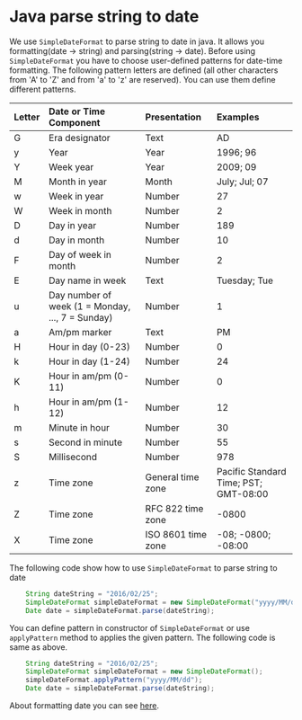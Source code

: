 # Java parse string to date

We use ``SimpleDateFormat`` to parse string to date in java. It allows you formatting(date -> string) and parsing(string -> date).
Before using ``SimpleDateFormat`` you have to choose user-defined patterns for date-time formatting. The following
pattern letters are defined (all other characters from 'A' to 'Z' and from 'a' to 'z' are reserved).
You can use them define different patterns.

Letter | Date or Time Component | Presentation | Examples
:-- | :-- | :-- | :--
G | Era designator | Text | AD
y | Year | Year | 1996; 96
Y | Week year | Year | 2009; 09
M | Month in year | Month | July; Jul; 07
w | Week in year | Number | 27
W | Week in month | Number | 2
D | Day in year | Number | 189
d | Day in month | Number | 10
F | Day of week in month | Number | 2
E | Day name in week | Text | Tuesday; Tue
u | Day number of week (1 = Monday, ..., 7 = Sunday) | Number | 1
a | Am/pm marker | Text | PM
H | Hour in day (0-23) | Number | 0
k | Hour in day (1-24) | Number | 24
K | Hour in am/pm (0-11) | Number | 0
h | Hour in am/pm (1-12) | Number | 12
m | Minute in hour | Number | 30
s | Second in minute | Number | 55
S | Millisecond | Number | 978
z | Time zone | General time zone | Pacific Standard Time; PST; GMT-08:00
Z | Time zone | RFC 822 time zone | -0800
X | Time zone | ISO 8601 time zone | -08; -0800; -08:00

The following code show how to use ``SimpleDateFormat`` to parse string to date
```java
    String dateString = "2016/02/25";
    SimpleDateFormat simpleDateFormat = new SimpleDateFormat("yyyy/MM/dd");
    Date date = simpleDateFormat.parse(dateString);
```

You can define pattern in constructor of ``SimpleDateFormat`` or use ``applyPattern`` method to
applies the given pattern. The following code is same as above.
```java
    String dateString = "2016/02/25";
    SimpleDateFormat simpleDateFormat = new SimpleDateFormat();
    simpleDateFormat.applyPattern("yyyy/MM/dd");
    Date date = simpleDateFormat.parse(dateString);
```

About formatting date you can see [here](./java-date-format).